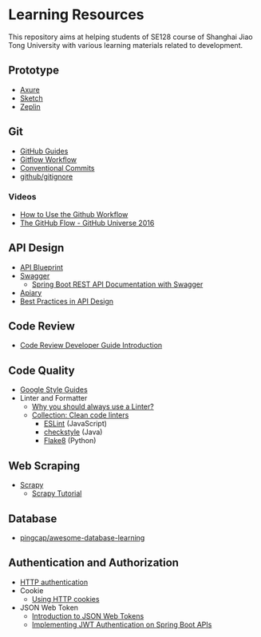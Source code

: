 # Learning Resources

This repository aims at helping students of SE128 course of Shanghai Jiao Tong University with various learning materials related to development.

## Prototype

- [Axure](https://www.axure.com/)
- [Sketch](https://www.sketch.com/)
- [Zeplin](https://zeplin.io/)

## Git

- [GitHub Guides](https://guides.github.com/)
- [Gitflow Workflow](https://www.atlassian.com/git/tutorials/comparing-workflows/gitflow-workflow)
- [Conventional Commits](https://www.conventionalcommits.org/en/v1.0.0/)
- [github/gitignore](https://github.com/github/gitignore)

### Videos

- [How to Use the Github Workflow](https://www.youtube.com/watch?v=8UguQzmswC4)
- [The GitHub Flow - GitHub Universe 2016](https://www.youtube.com/watch?v=juLIxo42A_s)

## API Design

- [API Blueprint](https://apiblueprint.org/)
- [Swagger](https://swagger.io/)
  - [Spring Boot REST API Documentation with Swagger](https://medium.com/@bhanuka.16/spring-boot-rest-api-documentation-with-swagger-cab4d865a15d)
- [Apiary](https://apiary.io/)
- [Best Practices in API Design](https://swagger.io/resources/articles/best-practices-in-api-design/)

## Code Review

- [Code Review Developer Guide Introduction](https://google.github.io/eng-practices/review/)

## Code Quality

- [Google Style Guides](https://google.github.io/styleguide/)
- Linter and Formatter
  - [Why you should always use a Linter?](https://medium.com/dailyjs/why-you-should-always-use-a-linter-and-or-pretty-formatter-bb5471115a76)
  - [Collection: Clean code linters](https://github.com/collections/clean-code-linters)
    - [ESLint](https://github.com/eslint/eslint) (JavaScript)
    - [checkstyle](https://github.com/checkstyle/checkstyle) (Java)
    - [Flake8](https://github.com/PyCQA/flake8) (Python)

## Web Scraping

- [Scrapy](https://scrapy.org/)
  - [Scrapy Tutorial](https://docs.scrapy.org/en/latest/intro/tutorial.html)

## Database

- [pingcap/awesome-database-learning](https://github.com/pingcap/awesome-database-learning)

## Authentication and Authorization

- [HTTP authentication](https://developer.mozilla.org/en-US/docs/Web/HTTP/Authentication)
- Cookie
  - [Using HTTP cookies](https://developer.mozilla.org/en-US/docs/Web/HTTP/Cookies)
- JSON Web Token
  - [Introduction to JSON Web Tokens](https://jwt.io/introduction/)
  - [Implementing JWT Authentication on Spring Boot APIs](https://auth0.com/blog/implementing-jwt-authentication-on-spring-boot/#User-Authentication-and-Authorization-on-Spring-Boot)
  
